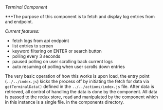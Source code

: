 *Terminal Component*

***The purpose of this component is to fetch and display log entries from and endpoint. 

_Current features:_
* fetch logs from api endpoint
* list entries to screen
* keyword filtering on ENTER or search button
* polling every 3 seconds
* paused polling on user scrolling back current logs
* auto resuming of polling when user scrolls down entries

The very basic operation of how this works is upon load, the entry point (`../../index.js`) kicks the process off by initiating the fetch for data via `getTerminalData()` defined in the `../../actions/index.js` file.
After data is retrieved, all control of handling the data is done by the component. All data is passed to the redux store, read and manipulated by the component which in this instance is a single file. in the components directory.




